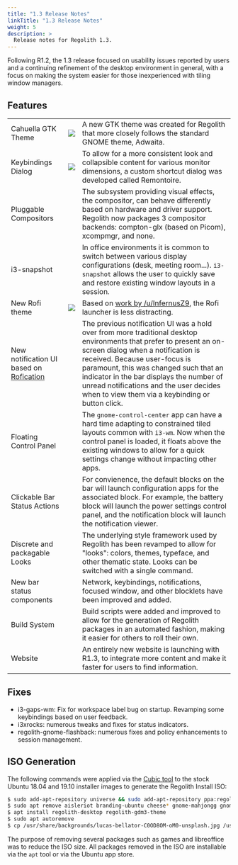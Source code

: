 ```yaml
---
title: "1.3 Release Notes"
linkTitle: "1.3 Release Notes"
weight: 5
description: >
  Release notes for Regolith 1.3.
---
```


Following R1.2, the 1.3 release focused on usability issues reported by users and a continuing refinement of the desktop environment in general, with a focus on making the system easier for those inexperienced with tiling window managers.

## Features

<table class="table">
    <tbody>
        <tr>
            <td>Cahuella GTK Theme</td>
            <td><img src="../regolith-screenshot-widgets.png"></img></td>
            <td>A new GTK theme was created for Regolith that more closely follows the standard GNOME theme, Adwaita.</td>
        </tr>
        <tr>
            <td>Keybindings Dialog</td>
            <td><img src="../regolith-screenshot-remontoire.png"></img></td>
            <td>To allow for a more consistent look and collapsible content for various monitor dimensions, a custom shortcut dialog was developed called Remontoire.</td>
        </tr>
        <tr>
            <td>Pluggable Compositors</td>
            <td></td>
            <td>The subsystem providing visual effects, the compositor, can behave differently based on hardware and driver support. Regolith now packages 3 compositor backends: compton-glx (based on Picom), xcompmgr, and none.</td>
        </tr>
        <tr>
            <td>i3-snapshot</td>
            <td></td>
            <td>In office environments it is common to switch between various display configurations (desk, meeting room...).  <code>i3-snapshot</code> allows the user to quickly save and restore existing window layouts in a session.</td>
        </tr>
        <tr>
            <td>New Rofi theme</td>
            <td><img src="../regolith-screenshot-rofi.png"></img></td>
            <td>Based on <a href="https://www.reddit.com/r/unixporn/comments/ehdj6b/i3gaps_nordic_beauty/">work by /u/InfernusZ9</a>, the Rofi launcher is less distracting.</td>
        </tr>
        <tr>
            <td>New notification UI based on <a href="https://github.com/DaveDavenport/Rofication">Rofication<a/></td>
            <td></td>
            <td>The previous notification UI was a hold over from more traditional desktop environments that prefer to present an on-screen dialog when a notification is received. Because user-focus is paramount, this was changed such that an indicator in the bar displays the number of unread notifications and the user decides when to view them via a keybinding or button click.</td>
        </tr>
        <tr>
            <td>Floating Control Panel</td>
            <td></td>
            <td>The <code>gnome-control-center</code> app can have a hard time adapting to constrained tiled layouts common with <code>i3-wm</code>. Now when the control panel is loaded, it floats above the existing windows to allow for a quick settings change without impacting other apps.</td>
        </tr>
        <tr>
            <td>Clickable Bar Status Actions</td>
            <td></td>
            <td>For convienence, the default blocks on the bar will launch configuration apps for the associated block.  For example, the battery block will launch the power settings control panel, and the notification block will launch the notification viewer.</td>
        </tr>
        <tr>
            <td>Discrete and packagable Looks</td>
            <td></td>
            <td>The underlying style framework used by Regolith has been revamped to allow for "looks": colors, themes, typeface, and other thematic state.  Looks can be switched with a single command.</td>
        </tr>
        <tr>
            <td>New bar status components</td>
            <td></td>
            <td>Network, keybindings, notifications, focused window, and other blocklets have been improved and added.</td>
        </tr>
        <tr>
            <td>Build System</td>
            <td></td>
            <td>Build scripts were added and improved to allow for the generation of Regolith packages in an automated fashion, making it easier for others to roll their own.</td>
        </tr>
        <tr>
            <td>Website</td>
            <td></td>
            <td>An entirely new website is launching with R1.3, to integrate more content and make it faster for users to find information.</td>
        </tr>
    </tbody>
</table>

## Fixes

* i3-gaps-wm: Fix for workspace label bug on startup. Revamping some keybindings based on user feedback.
* i3xrocks: numerous tweaks and fixes for status indicators.
* regolith-gnome-flashback: numerous fixes and policy enhancements to session management.

## ISO Generation

The following commands were applied via the [Cubic tool](https://launchpad.net/cubic) to the stock Ubuntu 18.04 and 19.10 installer images to generate the Regolith Install ISO:
```bash
$ sudo add-apt-repository universe && sudo add-apt-repository ppa:regolith-linux/release
$ sudo apt remove aisleriot branding-ubuntu cheese* gnome-mahjongg gnome-sudoku gnome-mines gnome-todo* gnome-video-* libchees* libgnome-games* libreoffice* remmina* rhythmbox* shotwell* thunderbird* totem* ure ubuntu-session ubuntu-web-launchers
$ apt install regolith-desktop regolith-gdm3-theme
$ sudo apt autoremove
$ cp /usr/share/backgrounds/lucas-bellator-C0OD8OM-oM0-unsplash.jpg /usr/share/backgrounds/warty-final-ubuntu.png
```

The purpose of removing several packages such as games and libreoffice was to reduce the ISO size.  All packages removed in the ISO are installable via the `apt` tool or via the Ubuntu app store.